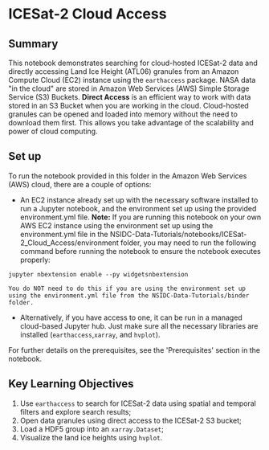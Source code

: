 # ICESat-2 Cloud Access 

## Summary
This notebook demonstrates searching for cloud-hosted ICESat-2 data and directly accessing Land Ice Height (ATL06) granules from an Amazon Compute Cloud (EC2) instance using the `earthaccess` package. NASA data "in the cloud" are stored in Amazon Web Services (AWS) Simple Storage Service (S3) Buckets. **Direct Access** is an efficient way to work with data stored in an S3 Bucket when you are working in the cloud. Cloud-hosted granules can be opened and loaded into memory without the need to download them first. This allows you take advantage of the scalability and power of cloud computing.

## Set up
To run the notebook provided in this folder in the Amazon Web Services (AWS) cloud, there are a couple of options:
* An EC2 instance already set up with the necessary software installed to run a Jupyter notebook, and the environment set up using the provided environment.yml file. **Note:** If you are running this notebook on your own AWS EC2 instance using the environment set up using the environment.yml file in the NSIDC-Data-Tutorials/notebooks/ICESat-2_Cloud_Access/environment folder, you may need to run the following command before running the notebook to ensure the notebook executes properly:

`jupyter nbextension enable --py widgetsnbextension`

    You do NOT need to do this if you are using the environment set up using the environment.yml file from the NSIDC-Data-Tutorials/binder folder.
    
* Alternatively, if you have access to one, it can be run in a managed cloud-based Jupyter hub. Just make sure all the necessary libraries are installed (`earthaccess`,`xarray`, and `hvplot`). 

For further details on the prerequisites, see the 'Prerequisites' section in the notebook. 

## Key Learning Objectives 

1. Use `earthaccess` to search for ICESat-2 data using spatial and temporal filters and explore search results;
2. Open data granules using direct access to the ICESat-2 S3 bucket;
3. Load a HDF5 group into an `xarray.Dataset`;
4. Visualize the land ice heights using `hvplot`.

